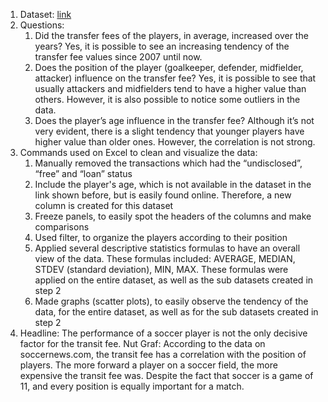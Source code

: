 1. Dataset: [link](http://www.soccernews.com/soccer-transfers/)
2. Questions:
    1. Did the transfer fees of the players, in average, increased over the years? Yes, it is possible to see an increasing tendency of the transfer fee values since 2007 until now. 
    2. Does the position of the player (goalkeeper, defender, midfielder, attacker) influence on the transfer fee? Yes, it is possible to see that usually attackers and midfielders tend to have a higher value than others. However, it is also possible to notice some outliers in the data.
    3. Does the player’s age influence in the transfer fee? Although it’s not very evident, there is a slight tendency that younger players have higher value than older ones. However, the correlation is not strong.
3. Commands used on Excel to clean and visualize the data:
    1. Manually removed the transactions which had the “undisclosed”, “free” and “loan” status
    2. Include the player's age, which is not available in the dataset in the link shown before, but is easily found online. Therefore, a new column is created for this dataset
    3. Freeze panels, to easily spot the headers of the columns and make comparisons
    4. Used filter, to organize the players according to their position
    5. Applied several descriptive statistics formulas to have an overall view of the data. These formulas included: AVERAGE, MEDIAN, STDEV (standard deviation), MIN, MAX. These formulas were applied on the entire dataset, as well as the sub datasets created in step 2
    6. Made graphs (scatter plots), to easily observe the tendency of the data, for the entire dataset, as well as for the sub datasets created in step 2
 4. Headline: The performance of a soccer player is not the only decisive factor for the transit fee.
Nut Graf: According to the data on soccernews.com, the transit fee has a correlation with the position of players. The more forward a player on a soccer field, the more expensive the transit fee was. Despite the fact that soccer is a game of 11, and every position is equally important for a match.
